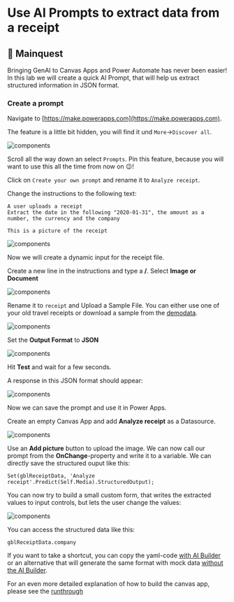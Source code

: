 # Use AI Prompts to extract data from a receipt

## 📝 Mainquest

Bringing GenAI to Canvas Apps and Power Automate has never been easier! In this lab we will create a quick AI Prompt, that will help us extract structured information in JSON format.

### Create a prompt

Navigate to [https://make.powerapps.com](https://make.powerapps.com).

The feature is a little bit hidden, you will find it und `More`->`Discover all`.

<img src="images/1_prompt.png" alt="components" style="max-width: 400px; height: auto;">

Scroll all the way down an select `Prompts`. Pin this feature, because you will want to use this all the time from now on 😉!

Click on `Create your own prompt` and rename it to `Analyze receipt`.

Change the instructions to the following text:
```
A user uploads a receipt
Extract the date in the following "2020-01-31", the amount as a number, the currency and the company

This is a picture of the receipt
```

<img src="images/1_promptInstructions.png" alt="components" style="max-width: 400px; height: auto;">

Now we will create a dynamic input for the receipt file.

Create a new line in the instructions and type a **/**. Select **Image or Document**

<img src="images/1_dynamicImage.png" alt="components" style="max-width: 400px; height: auto;">

Rename it to `receipt` and Upload a Sample File. You can either use one of your old travel receipts or download a sample from the [demodata](demodata).

<img src="images/1_receipt.png" alt="components" style="max-width: 400px; height: auto;">

Set the **Output Format** to **JSON**

<img src="images/1_json.png" alt="components" style="max-width: 400px; height: auto;">

Hit **Test** and wait for a few seconds.

A response in this JSON format should appear:

<img src="images/1_format.png" alt="components" style="max-width: 400px; height: auto;">

Now we can save the prompt and use it in Power Apps.

Create an empty Canvas App and add **Analyze receipt** as a Datasource.

<img src="images/1_datasource.png" alt="components" style="max-width: 400px; height: auto;">

Use an **Add picture** button to upload the image. We can now call our prompt from the **OnChange**-property and write it to a variable. We can directly save the structured ouput like this:

```
Set(gblReceiptData, 'Analyze receipt'.Predict(Self.Media).StructuredOutput);
```

You can now try to build a small custom form, that writes the extracted values to input controls, but lets the user change the values:

<img src="images/1_form.png" alt="components" style="max-width: 400px; height: auto;">

You can access the structured data like this:
```
gblReceiptData.company
```

If you want to take a shortcut, you can copy the yaml-code [with AI Builder](solution/InputForm.yaml) or an alternative that will generate the same format with mock data [without the AI Builder](solution/InputFormWithoutPrompt.yaml).

For an even more detailed explanation of how to build the canvas app, please see the [runthrough](runthrough-demo1.md)
